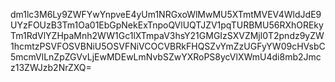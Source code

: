 dm1lc3M6Ly9ZWFYwYnpveE4yUm1NRGxoWlMwMU5XTmtMVEV4WldJdE9UYzFOUzB3Tm1Oa01EbGpNekExTnpoQVlUQTJZV1pqTURBMU56RXhOREkyTm1RdVlYZHpaMnh2WW1Gc1lXTmpaV3hsY21GMGIzSXVZMjl0T2pndz9yZW1hcmtzPSVFOSVBNiU5OSVFNiVCOCVBRkFHQSZvYmZzUGFyYW09cHVsbC5mcmVlLnZpZGVvLjEwMDEwLmNvbSZwYXRoPS8ycVlXWmU4di8mb2Jmcz13ZWJzb2NrZXQ=
